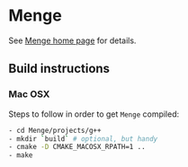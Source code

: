 # Menge

See [Menge home page](http://gamma.cs.unc.edu/Menge/) for details.

## Build instructions

### Mac OSX

Steps to follow in order to get `Menge` compiled:

```bash
- cd Menge/projects/g++
- mkdir `build` # optional, but handy
- cmake -D CMAKE_MACOSX_RPATH=1 .. 
- make
```